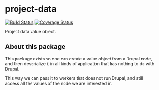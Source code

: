 # project-data

[![Build Status](https://travis-ci.org/violinist-dev/project-data.svg?branch=master)](https://travis-ci.org/violinist-dev/project-data)
[![Coverage Status](https://coveralls.io/repos/github/violinist-dev/project-data/badge.svg?branch=master)](https://coveralls.io/github/violinist-dev/project-data?branch=master)

Project data value object.

## About this package

This package exists so one can create a value object from a Drupal node, and then deserialize it in all kinds of application that has nothing to do with Drupal.

This way we can pass it to workers that does not run Drupal, and still access all the values of the node we are interested in.
